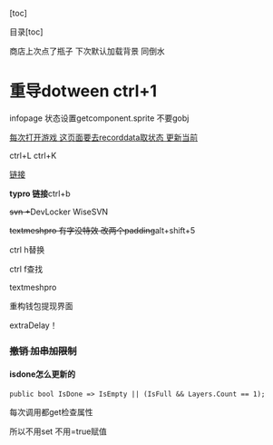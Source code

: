 [toc]

目录[toc]

商店上次点了瓶子 下次默认加载背景 同倒水



# 重导dotween ctrl+1



infopage 状态设置getcomponent<image>.sprite 不要gobj

[每次打开游戏 这页面要去recorddata取状态 更新当前](www.baidu.com)

ctrl+L ctrl+K

[链接](www.baidu.com "baidu")



**typro 链接**ctrl+b



~~svn +~~DevLocker WiseSVN



~~textmeshpro 有字没特效 改两个padding~~alt+shift+5



ctrl h替换

ctrl f查找



textmeshpro



重构钱包提现界面





extraDelay！



### ~~**撤销 加串加限制**~~



#### isdone怎么更新的

```
public bool IsDone => IsEmpty || (IsFull && Layers.Count == 1);
```

每次调用都get检查属性

所以不用set 不用=true赋值





































